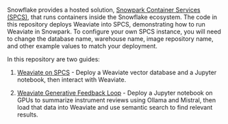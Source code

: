 Snowflake provides a hosted solution, [Snowpark Container Services (SPCS)](https://docs.snowflake.com/en/developer-guide/snowpark-container-services/overview), that runs containers inside the Snowflake ecosystem. The code in this repository deploys Weaviate into SPCS, demonstrating how to run Weaviate in Snowpark. To configure your own SPCS instance, you will need to change the database name, warehouse name, image repository name, and other example values to match your deployment.

In this repository are two guides:

1. [Weaviate on SPCS](quickstarts/weaviate-on-spcs.md) - Deploy a Weaviate vector database and a Jupyter notebook, then interact with Weaviate.

2. [Weaviate Generative Feedback Loop](quickstarts/weaviate-generative-feedback-loop.md) - Deploy a Jupyter notebook on GPUs to summarize instrument reviews using Ollama and Mistral, then load that data into Weaviate and use semantic search to find relevant results.
